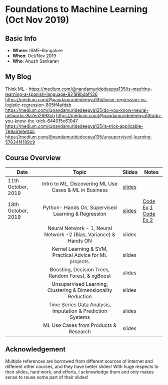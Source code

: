 # Foundations to Machine Learning (Oct Nov 2019)

## Basic Info
  - **Where**: ISME-Bangalore
  - **When**: Oct/Nov 2019
  - **Who**: Anush Sankaran

## My Blog

Think ML - https://medium.com/@nandamuridedeepya135/is-machine-learning-a-spanish-language-82199bdaf436
           https://medium.com/@nandamuridedeepya135/linear-regression-vs-logistic-regression-805ff4afdab
           https://medium.com/@nandamuridedeepya135/do-you-know-neural-networks-8a7ea2693cb
           https://medium.com/@nandamuridedeepya135/do-you-know-the-trick-644015c61047
           https://medium.com/@nandamuridedeepya135/is-trick-applicable-769a51efe045
           https://medium.com/@nandamuridedeepya135/unsupervised-learning-57634f4189c9

## Course Overview

| Date                        |                                    Topic                                    | Slides | Notes |
|-----------------------------|:---------------------------------------------------------------------------:|--------|-------|
| 11th October, 2019  | Intro to ML, Discovering ML Use Cases & ML in Business     |   [slides](./lecture_notes/Lecture-1.pdf)      |       |
| 18th October, 2019  | Python- Hands On, Supervised Learning & Regression     |   [slides](./lecture_notes/Lecture-2.pdf)      |   [Code Ex 1](./coding-assignments/1.Linear-Regression.ipynb)   <br/>     [Code Ex 2](./coding-assignments/2.Logistic-Regression.ipynb)     |
|   | Neural Network - 1, Neural Network -2 (Bias, Variance) & Hands ON     |   slides[]()      |       |
|   | Kernel Learning & SVM, Practical Advice for ML projects.     |   slides[]()      |       |
|   | Boosting, Decision Trees, Random Forest, & xgBoost     |   slides[]()      |       |
|   | Unsupervised Learning, Clustering & Dimensionality Reduction    |   slides[]()      |       |
|   | Time Series Data Analysis, Imputation & Prediction Systems     |   slides[]()      |       |
|   | ML Use Cases from Products & Research    |   slides[]()      |       |

## Acknowledgement

Multiple references are borrowed from different sources of internet and different other courses, and they have better slides! With huge respects to their slides, hard work, and efforts, I acknowledge them and only makes sense to reuse some part of their slides!
